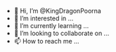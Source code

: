 - 👋 Hi, I’m @KingDragonPoorna
- 👀 I’m interested in ...
- 🌱 I’m currently learning ...
- 💞️ I’m looking to collaborate on ...
- 📫 How to reach me ...

<!---
KingDragonPoorna/KingDragonPoorna is a ✨ special ✨ repository because its `README.md` (this file) appears on your GitHub profile.
You can click the Preview link to take a look at your changes.
--->
